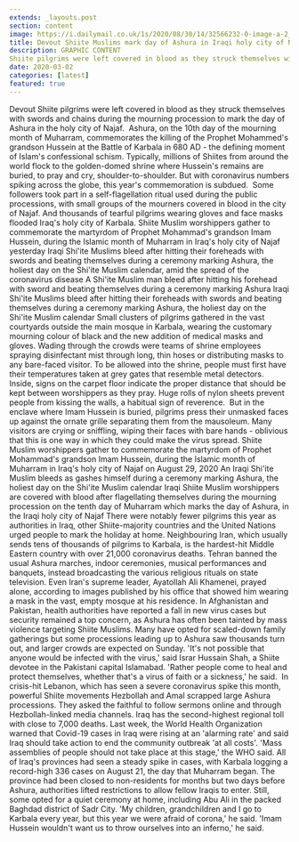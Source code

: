 ```yaml
---
extends: _layouts.post
section: content
image: https://i.dailymail.co.uk/1s/2020/08/30/14/32566232-0-image-a-2_1598793456749.jpg 
title: Devout Shiite Muslims mark day of Ashura in Iraqi holy city of Najaf 
description: GRAPHIC CONTENT 
Shiite pilgrims were left covered in blood as they struck themselves with swords during the procession to mark the day of Ashura. 
date: 2020-03-02 
categories: [latest] 
featured: true 
--- 
```

Devout Shiite pilgrims were left covered in blood as they struck themselves with swords and chains during the mourning procession to mark the day of Ashura in the holy city of Najaf.&nbsp;
Ashura, on the 10th day of the mourning month of Muharram, commemorates the killing of the Prophet Mohammed&#039;s grandson Hussein at the Battle of Karbala in 680 AD - the defining moment of Islam&#039;s confessional schism.
Typically, millions of Shiites from around the world flock to the golden-domed shrine where Hussein&#039;s remains are buried, to pray and cry, shoulder-to-shoulder. But with coronavirus numbers spiking across the globe, this year&#039;s commemoration is subdued.&nbsp;
Some followers took part in a self-flagellation ritual used during the public processions, with small groups of the mourners covered in blood in the city of Najaf.&nbsp;And thousands of tearful pilgrims wearing gloves and face masks flooded Iraq&#039;s holy city of Karbala.
Shiite Muslim worshippers gather to commemorate the martyrdom of Prophet Mohammad&#039;s grandson Imam Hussein, during the Islamic month of Muharram in Iraq&#039;s holy city of Najaf yesterday
Iraqi Shi&#039;ite Muslims bleed after hitting their foreheads with swords and beating themselves during a ceremony marking Ashura, the holiest day on the Shi&#039;ite Muslim calendar, amid the spread of the coronavirus disease 
A Shi&#039;ite Muslim man bleed after hitting his forehead with sword and beating themselves during a ceremony marking Ashura
Iraqi Shi&#039;ite Muslims bleed after hitting their foreheads with swords and beating themselves during a ceremony marking Ashura, the holiest day on the Shi&#039;ite Muslim calendar
Small clusters of pilgrims gathered in the vast courtyards outside the main mosque in Karbala, wearing the customary mourning colour of black and the new addition of medical masks and gloves.
Wading through the crowds were teams of shrine employees spraying disinfectant mist through long, thin hoses or distributing masks to any bare-faced visitor.
To be allowed into the shrine, people must first have their temperatures taken at grey gates that resemble metal detectors.
Inside, signs on the carpet floor indicate the proper distance that should be kept between worshippers as they pray.
Huge rolls of nylon sheets prevent people from kissing the walls, a habitual sign of reverence.&nbsp;
But in the enclave where Imam Hussein is buried, pilgrims press their unmasked faces up against the ornate grille separating them from the mausoleum.
Many visitors are crying or sniffling, wiping their faces with bare hands - oblivious that this is one way in which they could make the virus spread.
Shiite Muslim worshippers gather to commemorate the martyrdom of Prophet Mohammad&#039;s grandson Imam Hussein, during the Islamic month of Muharram in Iraq&#039;s holy city of Najaf on August 29, 2020
An Iraqi Shi&#039;ite Muslim bleeds as gashes himself during a ceremony marking Ashura, the holiest day on the Shi&#039;ite Muslim calendar
Iraqi Shiite Muslim worshippers are covered with blood after flagellating themselves during the mourning procession on the tenth day of Muharram which marks the day of Ashura, in the Iraqi holy city of Najaf
There were notably fewer pilgrims this year as authorities in Iraq, other Shiite-majority countries and the United Nations urged people to mark the holiday at home.
Neighbouring Iran, which usually sends tens of thousands of pilgrims to Karbala, is the hardest-hit Middle Eastern country with over 21,000 coronavirus deaths.
Tehran banned the usual Ashura marches, indoor ceremonies, musical performances and banquets, instead broadcasting the various religious rituals on state television.
Even Iran&#039;s supreme leader, Ayatollah Ali Khamenei, prayed alone, according to images published by his office that showed him wearing a mask in the vast, empty mosque at his residence.
In Afghanistan and Pakistan, health authorities have reported a fall in new virus cases but security remained a top concern, as Ashura has often been tainted by mass violence targeting Shiite Muslims.
Many have opted for scaled-down family gatherings but some processions leading up to Ashura saw thousands turn out, and larger crowds are expected on Sunday.
&#039;It&#039;s not possible that anyone would be infected with the virus,&#039; said Israr Hussain Shah, a Shiite devotee in the Pakistani capital Islamabad.
&#039;Rather people come to heal and protect themselves, whether that&#039;s a virus of faith or a sickness,&#039; he said.&nbsp;
In crisis-hit Lebanon, which has seen a severe coronavirus spike this month, powerful Shiite movements Hezbollah and Amal scrapped large Ashura processions.
They asked the faithful to follow sermons online and through Hezbollah-linked media channels.
Iraq has the second-highest regional toll with close to 7,000 deaths.
Last week, the World Health Organization warned that Covid-19 cases in Iraq were rising at an &#039;alarming rate&#039; and said Iraq should take action to end the community outbreak &#039;at all costs&#039;.
&#039;Mass assemblies of people should not take place at this stage,&#039; the WHO said.
All of Iraq&#039;s provinces had seen a steady spike in cases, with Karbala logging a record-high 336 cases on August 21, the day that Muharram began.
The province had been closed to non-residents for months but two days before Ashura, authorities lifted restrictions to allow fellow Iraqis to enter.
Still, some opted for a quiet ceremony at home, including Abu Ali in the packed Baghdad district of Sadr City.
&#039;My children, grandchildren and I go to Karbala every year, but this year we were afraid of corona,&#039; he said.
&#039;Imam Hussein wouldn&#039;t want us to throw ourselves into an inferno,&#039; he said.